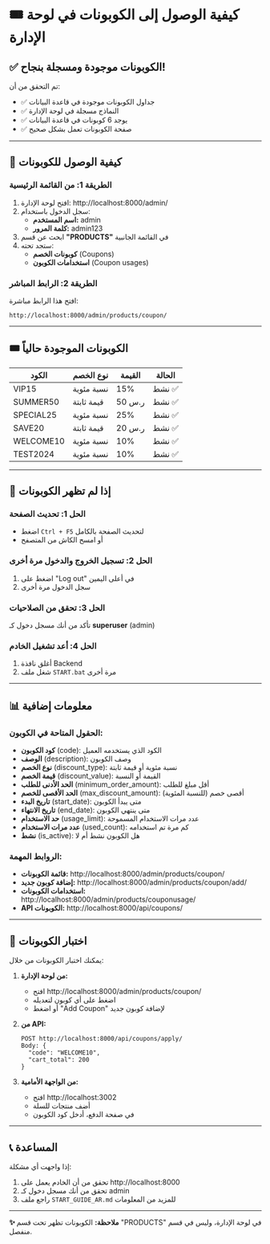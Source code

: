 # 🎟️ كيفية الوصول إلى الكوبونات في لوحة الإدارة

## ✅ الكوبونات موجودة ومسجلة بنجاح!

تم التحقق من أن:
- ✅ جداول الكوبونات موجودة في قاعدة البيانات
- ✅ النماذج مسجلة في لوحة الإدارة
- ✅ يوجد 6 كوبونات في قاعدة البيانات
- ✅ صفحة الكوبونات تعمل بشكل صحيح

---

## 📍 كيفية الوصول للكوبونات

### الطريقة 1: من القائمة الرئيسية
1. افتح لوحة الإدارة: http://localhost:8000/admin/
2. سجل الدخول باستخدام:
   - **اسم المستخدم:** admin
   - **كلمة المرور:** admin123
3. ابحث عن قسم **"PRODUCTS"** في القائمة الجانبية
4. ستجد تحته:
   - **كوبونات الخصم** (Coupons)
   - **استخدامات الكوبون** (Coupon usages)

### الطريقة 2: الرابط المباشر
افتح هذا الرابط مباشرة:
```
http://localhost:8000/admin/products/coupon/
```

---

## 🎟️ الكوبونات الموجودة حالياً

| الكود | نوع الخصم | القيمة | الحالة |
|-------|-----------|--------|--------|
| VIP15 | نسبة مئوية | 15% | نشط ✅ |
| SUMMER50 | قيمة ثابتة | 50 ر.س | نشط ✅ |
| SPECIAL25 | نسبة مئوية | 25% | نشط ✅ |
| SAVE20 | قيمة ثابتة | 20 ر.س | نشط ✅ |
| WELCOME10 | نسبة مئوية | 10% | نشط ✅ |
| TEST2024 | نسبة مئوية | 10% | نشط ✅ |

---

## 🔧 إذا لم تظهر الكوبونات

### الحل 1: تحديث الصفحة
- اضغط `Ctrl + F5` لتحديث الصفحة بالكامل
- أو امسح الكاش من المتصفح

### الحل 2: تسجيل الخروج والدخول مرة أخرى
1. اضغط على "Log out" في أعلى اليمين
2. سجل الدخول مرة أخرى

### الحل 3: تحقق من الصلاحيات
تأكد من أنك مسجل دخول كـ **superuser** (admin)

### الحل 4: أعد تشغيل الخادم
1. أغلق نافذة Backend
2. شغل ملف `START.bat` مرة أخرى

---

## 📊 معلومات إضافية

### الحقول المتاحة في الكوبون:
- **كود الكوبون** (code): الكود الذي يستخدمه العميل
- **الوصف** (description): وصف الكوبون
- **نوع الخصم** (discount_type): نسبة مئوية أو قيمة ثابتة
- **قيمة الخصم** (discount_value): القيمة أو النسبة
- **الحد الأدنى للطلب** (minimum_order_amount): أقل مبلغ للطلب
- **الحد الأقصى للخصم** (max_discount_amount): أقصى خصم (للنسبة المئوية)
- **تاريخ البدء** (start_date): متى يبدأ الكوبون
- **تاريخ الانتهاء** (end_date): متى ينتهي الكوبون
- **حد الاستخدام** (usage_limit): عدد مرات الاستخدام المسموحة
- **عدد مرات الاستخدام** (used_count): كم مرة تم استخدامه
- **نشط** (is_active): هل الكوبون نشط أم لا

### الروابط المهمة:
- **قائمة الكوبونات:** http://localhost:8000/admin/products/coupon/
- **إضافة كوبون جديد:** http://localhost:8000/admin/products/coupon/add/
- **استخدامات الكوبونات:** http://localhost:8000/admin/products/couponusage/
- **API الكوبونات:** http://localhost:8000/api/coupons/

---

## 🎯 اختبار الكوبونات

يمكنك اختبار الكوبونات من خلال:

1. **من لوحة الإدارة:**
   - افتح http://localhost:8000/admin/products/coupon/
   - اضغط على أي كوبون لتعديله
   - أو اضغط "Add Coupon" لإضافة كوبون جديد

2. **من API:**
   ```
   POST http://localhost:8000/api/coupons/apply/
   Body: {
     "code": "WELCOME10",
     "cart_total": 200
   }
   ```

3. **من الواجهة الأمامية:**
   - افتح http://localhost:3002
   - أضف منتجات للسلة
   - في صفحة الدفع، أدخل كود الكوبون

---

## 📞 المساعدة

إذا واجهت أي مشكلة:
1. تحقق من أن الخادم يعمل على http://localhost:8000
2. تحقق من أنك مسجل دخول كـ admin
3. راجع ملف `START_GUIDE_AR.md` للمزيد من المعلومات

---

**✨ ملاحظة:** الكوبونات تظهر تحت قسم "PRODUCTS" في لوحة الإدارة، وليس في قسم منفصل.